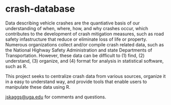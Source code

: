 # crash-database

Data describing vehicle crashes are the quantiative basis of our understanding of when, where, how, and why crashes occur, which contributes to the development of crash mitigation measures, such as road safety infastructure that reduce or eliminate loss of life or property. Numerous organizations collect and/or compile crash related data, such as the National Highway Safety Administration and state Departments of Transportation. However, these data can be difficult to (1) find, (2) understand, (3) organize, and (4) format for analysis in statistical software, such as R.

This project seeks to centralize crash data from various sources, organize it in a easy to understand way, and provide tools that enable users to manipulate these data using R.

jskaggs@uga.edu for comments and questions.
